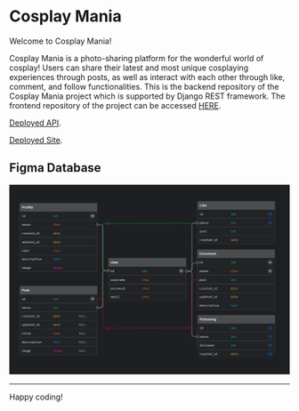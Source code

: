 # Cosplay Mania

Welcome to Cosplay Mania!

Cosplay Mania is a photo-sharing platform for the wonderful world of cosplay! Users can share their latest and most unique cosplaying experiences through posts, as well as interact with each other through like, comment, and follow functionalities. This is the backend repository of the Cosplay Mania project which is supported by Django REST framework. The frontend repository of the project can be accessed [HERE](https://github.com/Lapratomo24/cosplay-mania).

[Deployed API](https://react-project-5.herokuapp.com/).

[Deployed Site](https://cosplay-mania.herokuapp.com/).

## Figma Database

![Database](img/database.png)








---

Happy coding!
